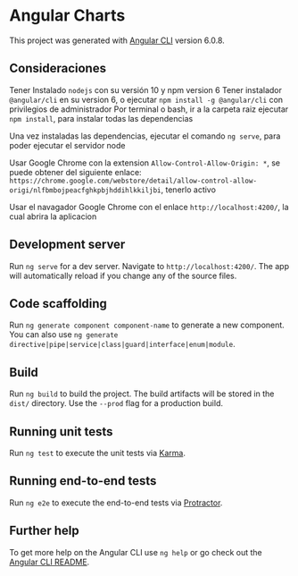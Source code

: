 # Angular Charts

This project was generated with [Angular CLI](https://github.com/angular/angular-cli) version 6.0.8.

## Consideraciones

Tener Instalado `nodejs` con su versión 10 y npm version 6
Tener instalador `@angular/cli` en su version 6, o ejecutar `npm install -g @angular/cli` con privilegios de administrador
Por terminal o bash, ir a la carpeta raiz ejecutar `npm install`, para instalar todas las dependencias

Una vez instaladas las dependencias, ejecutar el comando `ng serve`, para poder ejecutar el servidor node

Usar Google Chrome con la extension `Allow-Control-Allow-Origin: *`, se puede obtener del siguiente enlace: `https://chrome.google.com/webstore/detail/allow-control-allow-origi/nlfbmbojpeacfghkpbjhddihlkkiljbi`, tenerlo activo

Usar el navagador Google Chrome con el enlace `http://localhost:4200/`, la cual abrira la aplicacion
 

## Development server

Run `ng serve` for a dev server. Navigate to `http://localhost:4200/`. The app will automatically reload if you change any of the source files.

## Code scaffolding

Run `ng generate component component-name` to generate a new component. You can also use `ng generate directive|pipe|service|class|guard|interface|enum|module`.

## Build

Run `ng build` to build the project. The build artifacts will be stored in the `dist/` directory. Use the `--prod` flag for a production build.

## Running unit tests

Run `ng test` to execute the unit tests via [Karma](https://karma-runner.github.io).

## Running end-to-end tests

Run `ng e2e` to execute the end-to-end tests via [Protractor](http://www.protractortest.org/).

## Further help

To get more help on the Angular CLI use `ng help` or go check out the [Angular CLI README](https://github.com/angular/angular-cli/blob/master/README.md).


